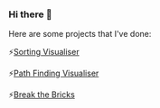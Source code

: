 ### Hi there 👋

Here are some projects that I've done:

⚡[Sorting Visualiser](https://wayne9598.github.io/sorting-visualiser/)

⚡[Path Finding Visualiser](https://wayne9598.github.io/path-finding-visualiser/)

⚡[Break the Bricks](https://wayne9598.github.io/Break-the-bricks-game/)


<!--

- 👯 I’m looking to collaborate on ...
- 🤔 I’m looking for help with ...
- 💬 Ask me about ...
- 📫 How to reach me: ...
- 😄 Pronouns: ...
- ⚡ Fun fact: ...

-->
